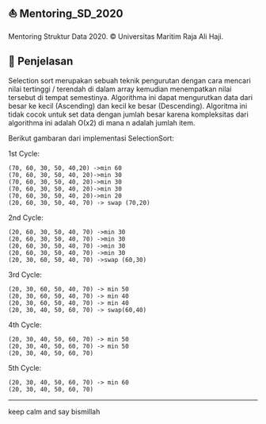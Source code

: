 ## ⛵ Mentoring_SD_2020
Mentoring Struktur Data 2020. © Universitas Maritim Raja Ali Haji.

## 🧧 Penjelasan
Selection sort merupakan sebuah teknik pengurutan dengan cara mencari nilai tertinggi / terendah di dalam array kemudian menempatkan nilai tersebut di tempat semestinya. 
Algorithma ini dapat mengurutkan data dari besar ke kecil (Ascending) dan kecil ke besar (Descending). 
Algoritma ini tidak cocok untuk set data dengan jumlah besar karena kompleksitas dari algorithma ini adalah Ο(x2) di mana n adalah jumlah item.

Berikut gambaran dari implementasi SelectionSort:

1st Cycle:
```
(70, 60, 30, 50, 40,20) ->min 60
(70, 60, 30, 50, 40, 20)->min 30
(70, 60, 30, 50, 40, 20)->min 30
(70, 60, 30, 50, 40, 20)->min 30
(70, 60, 30, 50, 40, 20)->min 20
(20, 60, 30, 50, 40, 70) -> swap (70,20)
```

2nd Cycle:
```
(20, 60, 30, 50, 40, 70) ->min 30
(20, 60, 30, 50, 40, 70) ->min 30
(20, 60, 30, 50, 40, 70) ->min 30
(20, 60, 30, 50, 40, 70) ->min 30
(20, 30, 60, 50, 40, 70) ->swap (60,30)
```

3rd Cycle:
```
(20, 30, 60, 50, 40, 70) -> min 50
(20, 30, 60, 50, 40, 70) -> min 40
(20, 30, 60, 50, 40, 70) -> min 40
(20, 30, 40, 50, 60, 70) -> swap(60,40)
```

4th Cycle:
```
(20, 30, 40, 50, 60, 70) -> min 50
(20, 30, 40, 50, 60, 70) -> min 50
(20, 30, 40, 50, 60, 70)
```

5th Cycle:
```
(20, 30, 40, 50, 60, 70) -> min 60
(20, 30, 40, 50, 60, 70)
```

---
keep calm and say bismillah
